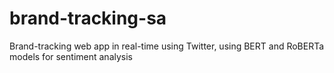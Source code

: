 # brand-tracking-sa
Brand-tracking web app in real-time using Twitter, using BERT and RoBERTa models for sentiment analysis
